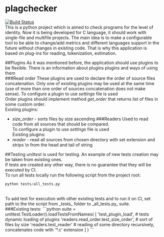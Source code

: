 # plagchecker
[![Build Status](https://travis-ci.org/akhtyamovrr/plagchecker.svg?branch=master)](https://travis-ci.org/akhtyamovrr/plagchecker)</br>
This is a python project which is aimed to check programs for the level of identity.
Now it is being developed for C language, it should work with single-file and multifile projects.
The main idea is to make a configurable tool to be able to change/add metrics and different languages support in the future without changes in existing code. That is why this application is based on plug-ins for reading, tokenization, estimation.

##Plugins
As it was mentioned before, the application should use plugins to be flexible. There is an information about plugins plugins and ways of using them
</br>
###Read order
These plugins are used to declare the order of source files concatenation. Only one of existing plugins may be used at the same time (use of more than one order of sources concatenation does not make sense).
To configure a plugin to use _settings_ file is used</br>
Order plugins should implement method _get_order_ that returns list of files in some custom order.</br>
Existing plugins:
* _size_order_ - sorts files by size ascending
###Readers
Used to read code from all sources that should be compared.</br>
To configure a plugin to use _settings_ file is used</br>
Existing plugins:
* _reader_ - read all sources from chosen directory with set extension and strips \n from the head and tail of string

##Testing
*unittest* is used for testing. An example of new tests creation may be taken from existing ones.</br>
If tests are created any other way, there is no guarantee that they will be executed by CI.</br>
To run all tests locally run the following script from the project root: 
```python
python tests/all_tests.py
```
</br>
To add test for execution with other existing tests and to run it on CI, set path to the the script from _tests_ folder to _all_tests.py_ suite.</br>
###Existing tests:
```python
suite = unittest.TestLoader().loadTestsFromNames(
    [
        'test_plugin_load',  # tests dynamic loading of plugins
        'readers.read_order.test_size_order',  # sort of files by size
        'readers.test_reader'  # reading of some directory recursively, concatenates code with '*.c' extension
    ]
)
```